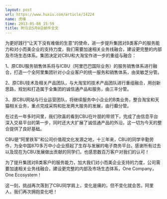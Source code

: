 ```yaml
---
layout: post
url: https://www.huxiu.com/article/14224
name: 虎嗅
time: 2013-05-08 15:59
title: 附马云5月8日邮件全文
---
```

为更好践行“让天下没有难做的生意”的使命，进一步提升集团对B类客户的服务能力和对小而美企业的支持力度，我们需要加速相关业务线融合，建设更完整的内部及市场生态体系。集团决定对CBU和大淘宝作进一步的重组与融合：

1、原CBU服务销售体系将与ICBU（阿里巴巴国际业务）的服务销售体系进行融合，打造一个全阿里集团针对小企业客户的统一服务和销售体系，由吴敏芝分管。

2、原CBU技术及相关产品团队，与大淘宝的技术产品团队进行重组融合，用创新思路，规划和打造属于全集团的诚信通产品和服务，由三丰分管。

3、原CBU网站与行业运营团队，将继续服务中小企业的B类业务，整合淘宝和天猫相关业务，重点完成采购和批发两大服务的发展，由行癫分管。

在过去一年多时间里，我们欣喜的看到CBU在叶朋的带领下，完成了由信息平台深入交易平台的第一步，同时还大大扩展了诚信通产品的外沿，这一切为今天的整合提供了良好基础。

CBU是“阿里铁军”和公司价值观文化发源之地，十三年来，CBU的同学辛勤劳作，为全中国870多万中小企业搭起了生存与发展的电子商务平台。感谢所有过去以及现在为CBU发展做出贡献的同学们，也感恩数百万客户对我们的认可！

为了提升集团对B类客户的服务能力，加大我们对小而美企业支持的力度，公司需要加速相关业务线融合，建设更完整的内部及市场生态体系，One Company，One Ecosystem！

这一刻，挑战再次落到了CBU同学肩上，变化是痛的，但不变化就会苦。阿里人，我们再次拥抱变化吧！

